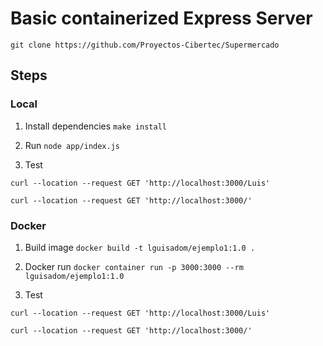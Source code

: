 
# Basic containerized Express Server

`git clone https://github.com/Proyectos-Cibertec/Supermercado`

## Steps

### Local
1. Install dependencies
`make install`

2. Run
`node app/index.js`

3. Test

`curl --location --request GET 'http://localhost:3000/Luis'`

`curl --location --request GET 'http://localhost:3000/'`

### Docker

1. Build image
`docker build -t lguisadom/ejemplo1:1.0 .`

2. Docker run
`docker container run -p 3000:3000 --rm lguisadom/ejemplo1:1.0`

3. Test

`curl --location --request GET 'http://localhost:3000/Luis'`

`curl --location --request GET 'http://localhost:3000/'`
